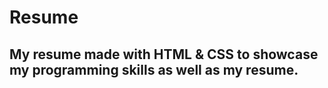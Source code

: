# Resume
## My resume made with HTML & CSS to showcase my programming skills as well as my resume. 
